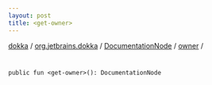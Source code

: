 ```yaml
---
layout: post
title: <get-owner>
---
```

[dokka](../../../index.md) / [org.jetbrains.dokka](../../index.md) / [DocumentationNode](../index.md) / [owner](index.md) / [<get-owner>](_get-owner_.md)

# <get-owner>

```
public fun <get-owner>(): DocumentationNode
```
